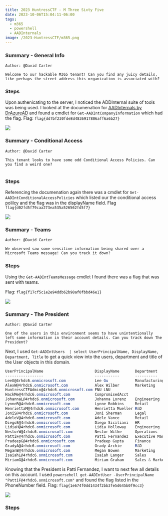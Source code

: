 ```yaml
---
title: 2023 HuntressCTF - M Three Sixty Five
date: 2023-10-06T15:04:11-06:00
tags:
  - m365
  - powershell
  - AADInternals
image: /2023-HuntressCTF/m365.png
---
```


### Summary - General Info
```
Author: @David Carter

Welcome to our hackable M365 tenant! Can you find any juicy details, like perhaps the street address this organization is associated with?
```

### Steps

Upon authenicating to the server, I noticed the ADDInternal suite of tools was being used.  I looked at the documenation for [AADInternals by DrAzureAD](https://aadinternals.com/aadinternals/#Get-AADIntCompanyInformation) and found a cmdlet for ```Get-AADIntCompanyInformation``` which had the flag.
Flag:  ```flag{dd7bf230fde8d4836917806aff6a6b27}```

![](/2023-HuntressCTF/m365geninfo.png)


### Summary - Conditional Access

```
Author: @David Carter

This tenant looks to have some odd Conditional Access Policies. Can you find a weird one?


```

### Steps

Referencing the documenation again there was a cmdlet for ```Get-AADIntConditionalAccessPolicies``` which listed our the conditional access polilcy and the flag was in the displayName field.
Flag ```flag{d02fd5f79caa273ea535a526562fd5f7}```

![](/2023-HuntressCTF/m365ca.png)

### Summary - Teams

```
Author: @David Carter

We observed saw some sensitive information being shared over a Microsoft Teams message! Can you track it down?

```

### Steps

Using the ```Get-AADIntTeamsMessage``` cmdlet I found there was a flag that was sent with teams.

Flag: ```flag{f17cf5c1e2e94ddb62b98af0fbbd46e1}```

![](/2023-HuntressCTF/teamsflag.png)


### Summary - The President
```
Author: @David Carter

One of the users in this environment seems to have unintentionally left some information in their account details. Can you track down The President?
```

Next, I used ```Get-AADIntUsers  | select UserPrincipalName, DisplayName, Department, Title``` to get a quick view into the users, department and title of the User objects in this domain.
```powershell
UserPrincipalName                       DisplayName       Department           Title
-----------------                       -----------       ----------           -----
LeeG@4rhdc6.onmicrosoft.com             Lee Gu            Manufacturing        Director
AlexW@4rhdc6.onmicrosoft.com            Alex Wilber       Marketing            Marketing Assistant
HuntressCTFAdmin@4rhdc6.onmicrosoft.com FNU LNU                                
HackMe@4rhdc6.onmicrosoft.com           CompromisedAcct                        
JohannaL@4rhdc6.onmicrosoft.com         Johanna Lorenz    Engineering          Senior Engineer
LynneR@4rhdc6.onmicrosoft.com           Lynne Robbins     Retail               Planner
HenriettaM@4rhdc6.onmicrosoft.com       Henrietta Mueller R&D                  Developer
JoniS@4rhdc6.onmicrosoft.com            Joni Sherman      Legal                Paralegal
AdeleV@4rhdc6.onmicrosoft.com           Adele Vance       Retail               Retail Manager
DiegoS@4rhdc6.onmicrosoft.com           Diego Siciliani   HR                   HR Manager
LidiaH@4rhdc6.onmicrosoft.com           Lidia Holloway    Engineering          Product Manager
NestorW@4rhdc6.onmicrosoft.com          Nestor Wilke      Operations           Director
PattiF@4rhdc6.onmicrosoft.com           Patti Fernandez   Executive Management President
PradeepG@4rhdc6.onmicrosoft.com         Pradeep Gupta     Finance              Accountant
GradyA@4rhdc6.onmicrosoft.com           Grady Archie      R&D                  Designer
MeganB@4rhdc6.onmicrosoft.com           Megan Bowen       Marketing            Marketing Manager
IsaiahL@4rhdc6.onmicrosoft.com          Isaiah Langer     Sales                Sales Rep
MiriamG@4rhdc6.onmicrosoft.com          Miriam Graham     Sales & Marketing    Director
```

Knowing that the President is Patti Fernandez, I want to next few all details on this account. I used ```powersehell get-AADIntUser -UserPrincipalName "PattiF@4rhdc6.onmicrosoft.com"``` and found the flag listed in the PhoneNumber field.
Flag: ```flag{1e674f0dd1434f2bb3fe5d645b0f9cc3}```

![](/2023-HuntressCTF/m365phonenumber.png)

### Steps





